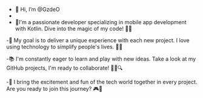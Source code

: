 - 👋 Hi, I’m @GzdeO
- 
- 💫I'm a passionate developer specializing in mobile app development with Kotlin. Dive into the magic of my code! 🚀📱

-🌟 My goal is to deliver a unique experience with each new project. I love using technology to simplify people's lives. 🌈💡

-📚 I'm constantly eager to learn and play with new ideas. Take a look at my GitHub projects, I'm ready to collaborate! 👨‍💻🔍

-🎉 I bring the excitement and fun of the tech world together in every project. Are you ready to join this journey? 🎮🤝




